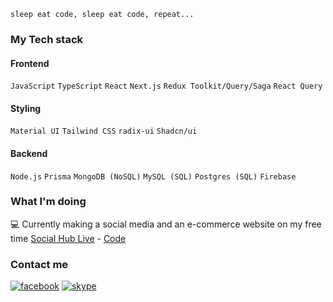 `sleep eat code, sleep eat code, repeat...`

### My Tech stack
#### Frontend
`JavaScript` `TypeScript` `React` `Next.js` `Redux Toolkit/Query/Saga` `React Query`
#### Styling
`Material UI` `Tailwind CSS` `radix-ui` `Shadcn/ui`
#### Backend
`Node.js` `Prisma` `MongoDB (NoSQL)` `MySQL (SQL)` `Postgres (SQL)` `Firebase`

### What I'm doing
💻 Currently making a social media and an e-commerce website on my free time 
[Social Hub Live](https://social-hub-seven.vercel.app/home) - [Code](https://github.com/yowger/social-hub)

### Contact me
[![facebook](https://img.shields.io/badge/Facebook-1877F2?style=for-the-badge&logo=facebook&logoColor=white)](https://www.facebook.com/roger.pantil.1/)
[![skype](https://img.shields.io/badge/Skype-00AFF0?style=for-the-badge&logo=skype&logoColor=white)](https://join.skype.com/invite/xTRyQtrZHA2P)



